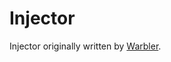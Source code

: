 ﻿# Injector

Injector originally written by [Warbler](https://github.com/warbler/SharpMonoInjector).
